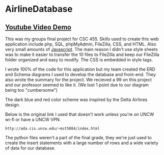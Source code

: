 # AirlineDatabase
## <u>[Youtube Video Demo](https://youtu.be/GEzmr_ZBh64?si=bU2MXEVi23PLal2p)</u>

This was my groups final project for CSC 455. Skills used to create this web application include php, SQL, phpMyAdmin, FileZilla, CSS, and HTML. Also very small amounts of [Javascript](https://github.com/MichaelT-178/AirlineDatabase/blob/main/php/create_passenger.php?plain=1#L97-L115). The main reason I didn't use style sheets was to make it easier to transfer the 10 files to FileZilla and keep our FileZilla folder organized and easy to modify. The CSS is embedded in style tags.

I wrote 100% of the code for this application but my team created the ERD and Schema diagrams I used to develop the database and front-end. They also wrote the summary for the project. We recieved a 99 on this project and our professor seemed to like it. (We lost 1 point due to our diagram being too "cumbersome")

The dark blue and red color scheme was inspired by the Delta Airlines design.

Below is the original link I used that doesn't work unless you're on UNCW wi-fi or have a UNCW VPN.

```
http://ada.cis.uncw.edu/~mst5084/index.html
```

The python files weren't a part of the final grade, they we're just used to create the insert statements with a large number of rows 
and a wide variety of data for our database.